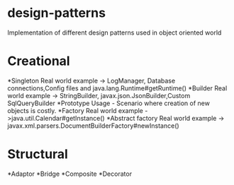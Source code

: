 # design-patterns
Implementation of different design patterns used in object oriented world

# Creational
*Singleton
  Real world example -> 
    LogManager, Database connections,Config files and java.lang.Runtime#getRuntime()
*Builder
  Real world example -> StringBuilder, javax.json.JsonBuilder,Custom SqlQueryBuilder
*Prototype
   Usage - Scenario where creation of new objects is costly. 
*Factory
   Real world example ->java.util.Calendar#getInstance()
*Abstract factory
  Real world example -> javax.xml.parsers.DocumentBuilderFactory#newInstance()

# Structural
*Adaptor
*Bridge
*Composite
*Decorator
